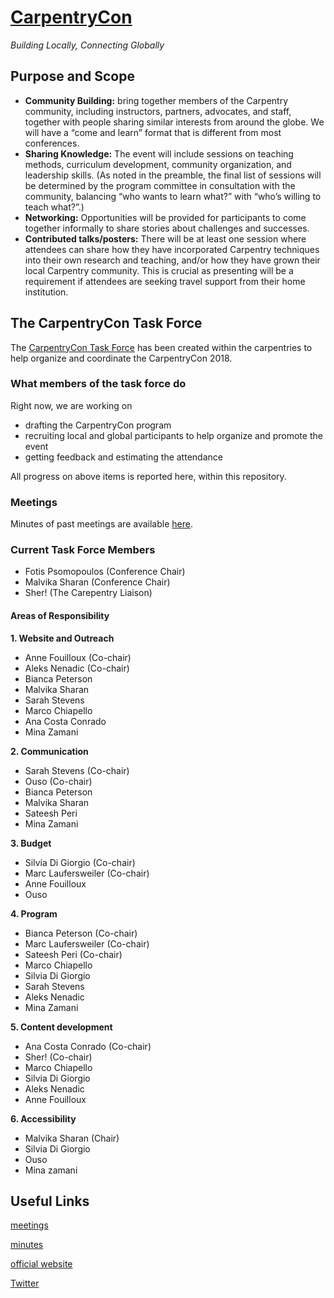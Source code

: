# [CarpentryCon](http://www.carpentrycon.org/)

*Building Locally, Connecting Globally*

## Purpose and Scope
- **Community Building:** bring together members of the Carpentry community, including instructors, partners, advocates, and staff, together with people sharing similar interests from around the globe. We will have a “come and learn” format that is different from most conferences.
- **Sharing Knowledge:** The event will include sessions on teaching methods, curriculum development, community organization, and leadership skills. (As noted in the preamble, the final list of sessions will be determined by the program committee in consultation with the community, balancing “who wants to learn what?” with “who’s willing to teach what?”.)
- **Networking:** Opportunities will be provided for participants to come together informally to share stories about challenges and successes.
- **Contributed talks/posters:** There will be at least one session where attendees can share how they have incorporated Carpentry techniques into their own research and teaching, and/or how they have grown their local Carpentry community. This is crucial as presenting will be a requirement if attendees are seeking travel support from their home institution.

## The CarpentryCon Task Force

The [CarpentryCon Task Force](https://github.com/swcarpentry/board/tree/master/TaskForces/2018-CarpentryCon) has been created within the carpentries to help organize and coordinate the CarpentryCon 2018.

### What members of the task force do
Right now, we are working on
- drafting the CarpentryCon program
- recruiting local and global participants to help organize and promote the event
- getting feedback and estimating the attendance

All progress on above items is reported here, within this repository.

### Meetings
Minutes of past meetings are available [here](minutes).

### Current Task Force Members
* Fotis Psomopoulos (Conference Chair)
* Malvika Sharan (Conference Chair)
* Sher! (The Carepentry Liaison)

#### Areas of Responsibility

**1. Website and Outreach**

  - Anne Fouilloux (Co-chair)
  - Aleks Nenadic (Co-chair)
  - Bianca Peterson
  - Malvika Sharan
  - Sarah Stevens
  - Marco Chiapello
  - Ana Costa Conrado
  - Mina Zamani

**2. Communication**

  - Sarah Stevens (Co-chair)
  - Ouso (Co-chair)
  - Bianca Peterson 
  - Malvika Sharan
  - Sateesh Peri
  - Mina Zamani

**3. Budget**

  - Silvia Di Giorgio (Co-chair)
  - Marc Laufersweiler (Co-chair)
  - Anne Fouilloux
  - Ouso

**4. Program**

  - Bianca Peterson (Co-chair)
  - Marc Laufersweiler (Co-chair)
  - Sateesh Peri (Co-chair)
  - Marco Chiapello
  - Silvia Di Giorgio
  - Sarah Stevens
  - Aleks Nenadic
  - Mina Zamani

**5. Content development**

  - Ana Costa Conrado (Co-chair)
  - Sher! (Co-chair)
  - Marco Chiapello
  - Silvia Di Giorgio
  - Aleks Nenadic
  - Anne Fouilloux
 
**6. Accessibility**

  - Malvika Sharan (Chair)
  - Silvia Di Giorgio
  - Ouso
  - Mina zamani

## Useful Links

[meetings](http://pad.software-carpentry.org/2020carpentrycontaskforce)

[minutes](https://github.com/carpentries/carpentrycon/tree/master/Minutes)

[official website](http://www.carpentrycon.org/)

[Twitter](https://twitter.com/carpentrycon)
